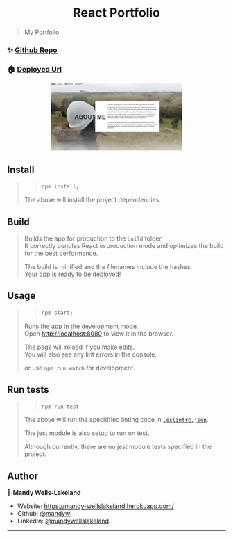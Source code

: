 <h1 align="center">React Portfolio</h1>

> My Portfolio

### ✨ [Github Repo](https://github.com/mandywl/20-React-Portfolio)

### 🏠 [Deployed Url](https://mandy-wellslakeland.herokuapp.com/)

<div align="center">
<img alt="interface" src= "public/assets/appScreenCapture.png" width= 60%/>
</div>

## Install

> > ```sh
> > npm install;
> > ```
>
> The above will install the project dependencies.

## Build

> Builds the app for production to the `build` folder.<br>
> It correctly bundles React in production mode and optimizes the build for the best performance.
>
> The build is minified and the filenames include the hashes.<br>
> Your app is ready to be deployed!

## Usage

> > ```sh
> > npm start;
> > ```
>
> Runs the app in the development mode.<br />
> Open [http://localhost:8080](http://localhost:8080) to view it in the browser.
>
> The page will reload if you make edits.<br />
> You will also see any lint errors in the console.
>
> or use `npm run watch` for development.

## Run tests

> > ```sh
> > npm run test
> > ```
>
> The above will run the specidfied linting code in [`.eslintrc.json`](https://github.com/mandywl/shopping-cart/blob/master/.eslintrc.json).
>
> The jest module is also setup to run on test.
>
> Although currently, there are no jest module tests specified in the project.

## Author

👤 **Mandy Wells-Lakeland**

- Website: https://mandy-wellslakeland.herokuapp.com/
- Github: [@mandywl](https://github.com/mandywl)
- LinkedIn: [@mandywellslakeland](https://www.linkedin.com/in/mandy-wells-lakeland-23b55087/)

---
